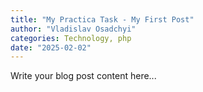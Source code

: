```yaml
---
title: "My Practica Task - My First Post"
author: "Vladislav Osadchyi"
categories: Technology, php
date: "2025-02-02"
---
```


Write your blog post content here...